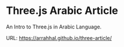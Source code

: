 # Three.js Arabic Article 

An Intro to Three.js in Arabic Language.

URL: https://arrahhal.github.io/three-article/

